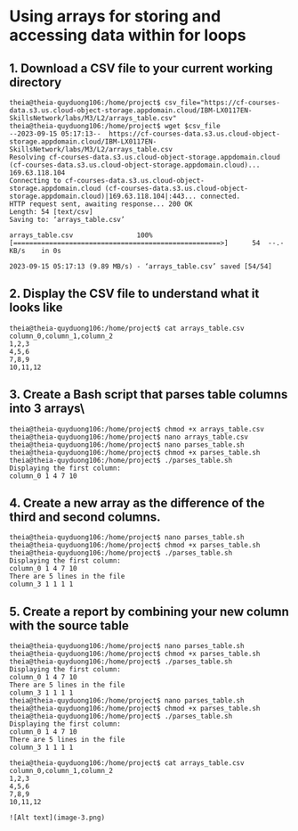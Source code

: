 # Using arrays for storing and accessing data within for loops
## 1. Download a CSV file to your current working directory
```
theia@theia-quyduong106:/home/project$ csv_file="https://cf-courses-data.s3.us.cloud-object-storage.appdomain.cloud/IBM-LX0117EN-SkillsNetwork/labs/M3/L2/arrays_table.csv"
theia@theia-quyduong106:/home/project$ wget $csv_file
--2023-09-15 05:17:13--  https://cf-courses-data.s3.us.cloud-object-storage.appdomain.cloud/IBM-LX0117EN-SkillsNetwork/labs/M3/L2/arrays_table.csv
Resolving cf-courses-data.s3.us.cloud-object-storage.appdomain.cloud (cf-courses-data.s3.us.cloud-object-storage.appdomain.cloud)... 169.63.118.104
Connecting to cf-courses-data.s3.us.cloud-object-storage.appdomain.cloud (cf-courses-data.s3.us.cloud-object-storage.appdomain.cloud)|169.63.118.104|:443... connected.
HTTP request sent, awaiting response... 200 OK
Length: 54 [text/csv]
Saving to: ‘arrays_table.csv’

arrays_table.csv                100%[====================================================>]      54  --.-KB/s    in 0s      

2023-09-15 05:17:13 (9.89 MB/s) - ‘arrays_table.csv’ saved [54/54]

```
## 2. Display the CSV file to understand what it looks like
```
theia@theia-quyduong106:/home/project$ cat arrays_table.csv
column_0,column_1,column_2
1,2,3
4,5,6
7,8,9
10,11,12
```

## 3. Create a Bash script that parses table columns into 3 arrays\
```
theia@theia-quyduong106:/home/project$ chmod +x arrays_table.csv
theia@theia-quyduong106:/home/project$ nano arrays_table.csv
theia@theia-quyduong106:/home/project$ nano parses_table.sh
theia@theia-quyduong106:/home/project$ chmod +x parses_table.sh
theia@theia-quyduong106:/home/project$ ./parses_table.sh 
Displaying the first column:
column_0 1 4 7 10
```

## 4. Create a new array as the difference of the third and second columns.
```
theia@theia-quyduong106:/home/project$ nano parses_table.sh
theia@theia-quyduong106:/home/project$ chmod +x parses_table.sh
theia@theia-quyduong106:/home/project$ ./parses_table.sh 
Displaying the first column:
column_0 1 4 7 10
There are 5 lines in the file
column_3 1 1 1 1
```

## 5. Create a report by combining your new column with the source table
```
theia@theia-quyduong106:/home/project$ nano parses_table.sh
theia@theia-quyduong106:/home/project$ chmod +x parses_table.sh
theia@theia-quyduong106:/home/project$ ./parses_table.sh 
Displaying the first column:
column_0 1 4 7 10
There are 5 lines in the file
column_3 1 1 1 1
theia@theia-quyduong106:/home/project$ nano parses_table.sh
theia@theia-quyduong106:/home/project$ chmod +x parses_table.sh
theia@theia-quyduong106:/home/project$ ./parses_table.sh 
Displaying the first column:
column_0 1 4 7 10
There are 5 lines in the file
column_3 1 1 1 1

theia@theia-quyduong106:/home/project$ cat arrays_table.csv
column_0,column_1,column_2
1,2,3
4,5,6
7,8,9
10,11,12
```

```
![Alt text](image-3.png)
```